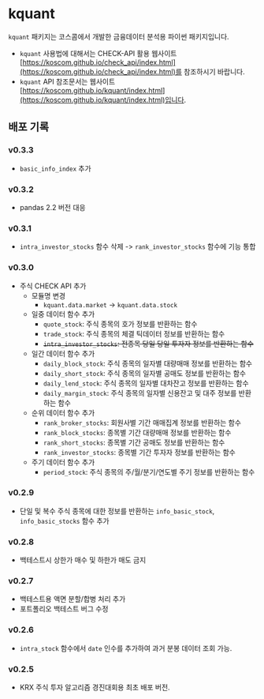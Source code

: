 # kquant

`kquant` 패키지는 코스콤에서 개발한 금융데이터 분석용 파이썬 패키지입니다.

- `kquant` 사용법에 대해서는 CHECK-API 활용 웹사이트 [https://koscom.github.io/check_api/index.html](https://koscom.github.io/check_api/index.html)를 참조하시기 바랍니다.
- `kquant` API 참조문서는 웹사이트 [https://koscom.github.io/kquant/index.html](https://koscom.github.io/kquant/index.html)입니다.

## 배포 기록

### v0.3.3

  - `basic_info_index` 추가


### v0.3.2

- pandas 2.2 버전 대응


### v0.3.1

- `intra_investor_stocks` 함수 삭제 -> `rank_investor_stocks` 함수에 기능 통합


### v0.3.0

- 주식 CHECK API 추가
  - 모듈명 변경
    - `kquant.data.market` -> `kquant.data.stock`
  - 일중 데이터 함수 추가
    - `quote_stock`:	주식 종목의 호가 정보를 반환하는 함수
    - `trade_stock`:	주식 종목의 체결 틱데이터 정보를 반환하는 함수
    - ~~`intra_investor_stocks`:	전종목 당일 당일 투자자 정보를 반환하는 함수~~
  - 일간 데이터 함수 추가
    - `daily_block_stock`:	주식 종목의 일자별 대량매매 정보를 반환하는 함수
    - `daily_short_stock`:	주식 종목의 일자별 공매도 정보를 반환하는 함수
    - `daily_lend_stock`:	주식 종목의 일자별 대차잔고 정보를 반환하는 함수
    - `daily_margin_stock`:	주식 종목의 일자별 신용잔고 및 대주 정보를 반환하는 함수
  - 순위 데이터 함수 추가
    - `rank_broker_stocks`:	회원사별 기간 매매집계 정보를 반환하는 함수
    - `rank_block_stocks`:	종목별 기간 대량매매 정보를 반환하는 함수
    - `rank_short_stocks`:	종목별 기간 공매도 정보를 반환하는 함수
    - `rank_investor_stocks`:	종목별 기간 투자자 정보를 반환하는 함수
  - 주기 데이터 함수 추가
    - `period_stock`:	주식 종목의 주/월/분기/연도별 주기 정보를 반환하는 함수

### v0.2.9

- 단일 및 복수 주식 종목에 대한 정보를 반환하는 `info_basic_stock`, `info_basic_stocks` 함수 추가

### v0.2.8

- 백테스트시 상한가 매수 및 하한가 매도 금지

### v0.2.7

- 백테스트용 액면 분할/합병 처리 추가
- 포트폴리오 백테스트 버그 수정

### v0.2.6

- `intra_stock` 함수에서 `date` 인수를 추가하여 과거 분봉 데이터 조회 가능.

### v0.2.5

- KRX 주식 투자 알고리즘 경진대회용 최초 배포 버전.
